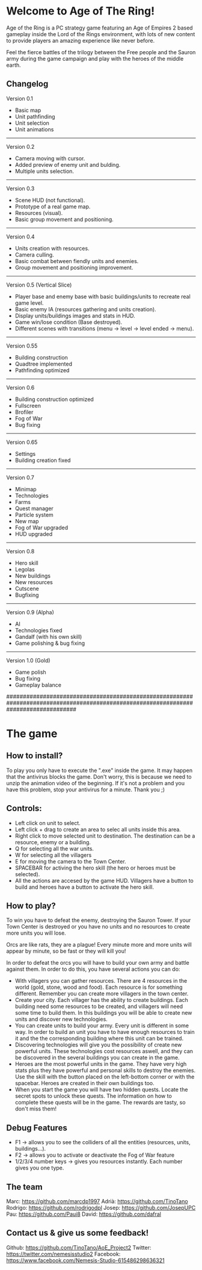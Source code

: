 ﻿# Welcome to Age of The Ring!

Age of the Ring is a PC strategy game featuring an Age of Empires 2 based gameplay inside the Lord of the Rings environment, with lots of new content to provide players an amazing experience like never before.

Feel the fierce battles of the trilogy between the Free people and the Sauron army during the game campaign and play with the heroes of the middle earth.

## Changelog

Version 0.1 
- Basic map
- Unit pathfinding
- Unit selection
- Unit animations
______________________________________________________________________________________

Version 0.2 
- Camera moving with cursor.
- Added preview of enemy unit and bulding.
- Multiple units selection.
______________________________________________________________________________________

Version 0.3
- Scene HUD (not functional).
- Prototype of a real game map.
- Resources (visual).
- Basic group movement and positioning.
______________________________________________________________________________________

Version 0.4
- Units creation with resources.
- Camera culling.
- Basic combat between fiendly units and enemies.
- Group movement and positioning improvement.
______________________________________________________________________________________

Version 0.5 (Vertical Slice)
- Player base and enemy base with basic buildings/units to recreate real game level.
- Basic enemy IA (resources gathering and units creation).
- Display units/buildings images and stats in HUD.
- Game win/lose condition (Base destroyed).
- Different scenes with transitions (menu -> level -> level ended -> menu).
______________________________________________________________________________________

Version 0.55 
- Building construction
- Quadtree implemented
- Pathfinding optimized
______________________________________________________________________________________

Version 0.6
- Building construction optimized
- Fullscreen
- Brofiler
- Fog of War
- Bug fixing
______________________________________________________________________________________

Version 0.65
- Settings
- Building creation fixed
______________________________________________________________________________________

Version 0.7
- Minimap
- Technologies
- Farms
- Quest manager
- Particle system
- New map
- Fog of War upgraded
- HUD upgraded
______________________________________________________________________________________

Version 0.8
- Hero skill
- Legolas
- New buildings
- New resources
- Cutscene
- Bugfixing
______________________________________________________________________________________

Version 0.9 (Alpha)
- AI
- Technologies fixed
- Gandalf (with his own skill)
- Game polishing & bug fixing
______________________________________________________________________________________

Version 1.0 (Gold)
- Game polish 
- Bug fixing
- Gameplay balance

#####################################################################################################################################

# The game

## How to install?

To play you only have to execute the ".exe" inside the game. It may happen that the antivirus blocks the game. Don't worry, this is because we need to unzip the animation video of the beginning. If it's not
a problem and you have this problem, stop your antivirus for a minute. Thank you ;)

## Controls:

- Left click on unit to select.
- Left click + drag to create an area to selec all units inside this area. 
- Right click to move selected unit to destination. The destination can be a resource, enemy or a building.
- Q for selecting all the war units.
- W for selecting all the villagers
- E for moving the camera to the Town Center.
- SPACEBAR for activing the hero skill (the hero or heroes must be selected).
- All the actions are accesed by the game HUD. Villagers have a button to build and heroes have a button to activate the hero skill.

## How to play?

To win you have to defeat the enemy, destroying the Sauron Tower. If your Town Center is destroyed or you have no units and no resources to create more units you will lose. 

Orcs are like rats, they are a plague! Every minute more and more units will appear by minute, so be fast or they will kill you!

In order to defeat the orcs you will have to build your own army and battle against them. In order to do this, you have several actions you can do:

- With villagers you can gather resources. There are 4 resources in the world (gold, stone, wood and food). Each resource is for something different. Remember you can create more villagers in the town center.
- Create your city. Each villager has the ability to create buildings. Each building need some resources to be created, and villagers will need some time to build them. In this buildings you will be able to create
  new units and discover new technologies.
- You can create units to build your army. Every unit is different in some way. In order to build an unit you have to have enough resources to train it and the the corresponding building where this unit can be trained.
- Discovering technologies will give you the possibility of create new powerful units. These technologies cost resources aswell, and they can be discovered in the several buildings you can create in the game.
- Heroes are the most powerful units in the game. They have very high stats plus they have powerful and personal skills to destroy the enemies. Use the skill with the button placed on the left-bottom corner or with the spacebar.
  Heroes are created in their own buildings too.
- When you start the game you will have two hidden quests. Locate the secret spots to unlock these quests. The information on how to complete these quests will be in the game. The rewards are tasty, so don't miss them!

## Debug Features

- F1 -> allows you to see the colliders of all the entities (resources, units, buildings...).
- F2 -> allows you to activate or deactivate the Fog of War feature
- 1/2/3/4 number keys -> gives you resources instantly. Each number gives you one type.	

## The team

Marc: https://github.com/marcdp1997
Adrià: https://github.com/TinoTano
Rodrigo: https://github.com/rodrigodpl
Josep: https://github.com/JosepUPC
Pau: https://github.com/Paui8
David: https://github.com/dafral


## Contact us & give us some feedback!

Github: https://github.com/TinoTano/AoE_Project2
Twitter: https://twitter.com/nemesisstudio2
Facebook: https://www.facebook.com/Nemesis-Studio-615486298636321
